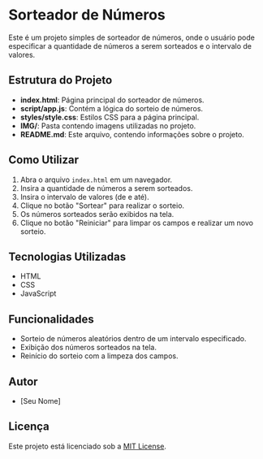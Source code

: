 # Sorteador de Números

Este é um projeto simples de sorteador de números, onde o usuário pode especificar a quantidade de números a serem sorteados e o intervalo de valores.

## Estrutura do Projeto

- **index.html**: Página principal do sorteador de números.
- **script/app.js**: Contém a lógica do sorteio de números.
- **styles/style.css**: Estilos CSS para a página principal.
- **IMG/**: Pasta contendo imagens utilizadas no projeto.
- **README.md**: Este arquivo, contendo informações sobre o projeto.

## Como Utilizar

1. Abra o arquivo `index.html` em um navegador.
2. Insira a quantidade de números a serem sorteados.
3. Insira o intervalo de valores (de e até).
4. Clique no botão "Sortear" para realizar o sorteio.
5. Os números sorteados serão exibidos na tela.
6. Clique no botão "Reiniciar" para limpar os campos e realizar um novo sorteio.

## Tecnologias Utilizadas

- HTML
- CSS
- JavaScript

## Funcionalidades

- Sorteio de números aleatórios dentro de um intervalo especificado.
- Exibição dos números sorteados na tela.
- Reinício do sorteio com a limpeza dos campos.

## Autor

- [Seu Nome]

## Licença

Este projeto está licenciado sob a [MIT License](LICENSE).